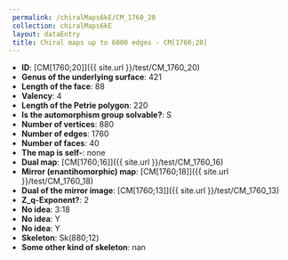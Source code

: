 ```yaml
--- 
 permalink: /chiralMaps6kE/CM_1760_20 
 collection: chiralMaps6kE
 layout: dataEntry
 title: Chiral maps up to 6000 edges - CM[1760;20]
---
```


- **ID**: [CM[1760;20]]({{ site.url }}/test/CM_1760_20)
- **Genus of the underlying surface**: 421
- **Length of the face**: 88
- **Valency**: 4
- **Length of the Petrie polygon**: 220
- **Is the automorphism group solvable?**: S
- **Number of vertices**: 880
- **Number of edges**: 1760
- **Number of faces**: 40
- **The map is self-**: none
- **Dual map**: [CM[1760;16]]({{ site.url }}/test/CM_1760_16)
- **Mirror (enantihomorphic) map**: [CM[1760;18]]({{ site.url }}/test/CM_1760_18)
- **Dual of the mirror image**: [CM[1760;13]]({{ site.url }}/test/CM_1760_13)
- **Z_q-Exponent?**: 2
- **No idea**:  3:18
- **No idea**: Y
- **No idea**: Y
- **Skeleton**: Sk(880;12)
- **Some other kind of skeleton**: nan
